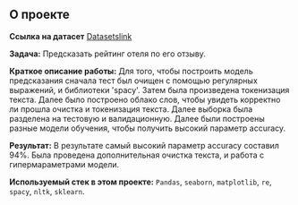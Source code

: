 ## О проекте

**Ссылка на датасет** [Datasetslink](https://www.kaggle.com/datasets/andrewmvd/trip-advisor-hotel-reviews)

**Задача:** Предсказать рейтинг отеля по его отзыву. 

**Краткое описание работы:** Для того, чтобы построить модель предсказания сначала тест был очищен с помощью регулярных выражений, и библиотеки 'spacy'. Затем была произведена токенизация текста. Далее было построено облако слов, чтобы увидеть корректно ли прошла очистка и токенизация текста. Далее выборка была разделена на тестовую и валидационную. Далее были построены разные модели обучения, чтобы получить высокий параметр accuracy. 

**Результат:** В результате самый высокий параметр accuracy составил 94%. Была проведена дополнительная очистка текста, и работа с гипермараметрами модели. 

**Используемый стек в этом проекте:** `Pandas`, `seaborn`, `matplotlib`, `re`, `spacy`, `nltk`, `sklearn`.
